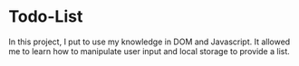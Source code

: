 # Todo-List
In this project, I put to use my knowledge in DOM and Javascript. It allowed me to learn how to manipulate user input and local storage to provide a list.
